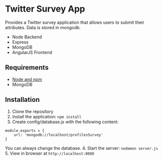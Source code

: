 # Twitter Survey App

Provides a Twitter survey application that allows users to submit their attributes. Data is stored in mongodb.
- Node Backend
- Express
- MongoDB
- AngularJS Frontend

## Requirements

- [Node and npm](http://nodejs.org)
- MongoDB

## Installation

1. Clone the repository
2. Install the application: `npm install`
3. Create config/database.js with the following content:
```
module.exports = {
	url: 'mongodb://localhost/profilesSurvey'
}
```
You can always change the database.
4. Start the server: `nodemon server.js`
5. View in browser at `http://localhost:8080`

